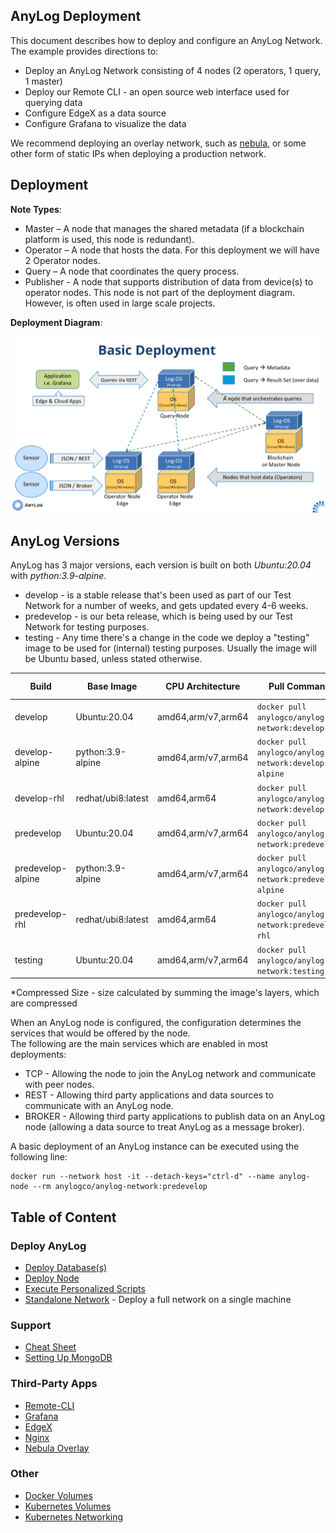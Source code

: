 ## AnyLog Deployment

This document describes how to deploy and configure an AnyLog Network. The example provides directions to:
* Deploy an  AnyLog Network consisting of  4 nodes (2 operators, 1 query, 1 master) 
* Deploy our Remote CLI - an open source web interface used for querying data 
* Configure EdgeX as a data source  
* Configure Grafana to visualize the data 

We recommend deploying an overlay network, such as [nebula](Networking%20&%20Security/nebula.md), or some other form of 
static IPs when deploying a production network.

## Deployment
**Note Types**:
* Master – A node that manages the shared metadata (if a blockchain platform is used, this node is redundant).
* Operator – A node that hosts the data. For this deployment we will have 2 Operator nodes.
* Query – A node that coordinates the query process. 
* Publisher - A node that supports distribution of data from device(s) to operator nodes. This node is not part of the
deployment diagram. However, is often used in large scale projects. 

**Deployment Diagram**:

![deployment diagram](../imgs/deployment_diagram.png)

## AnyLog Versions
AnyLog has 3 major versions, each version is built on both _Ubuntu:20.04_ with _python:3.9-alpine_. 
* develop - is a stable release that's been used as part of our Test Network for a number of weeks, and gets updated every 4-6 weeks.
* predevelop - is our beta release, which is being used by our Test Network for testing purposes.
* testing - Any time there's a change in the code we deploy a "testing" image to be used for (internal) testing purposes. 
Usually the image will be Ubuntu based, unless stated otherwise.


| Build             | Base Image          | CPU Architecture | Pull Command                                            | Compressed Size | 
|-------------------|---------------------|---|---------------------------------------------------------|-----------------|
| develop           | Ubuntu:20.04        | amd64,arm/v7,arm64 | `docker pull anylogco/anylog-network:develop`           | ~320MB                | 
| develop-alpine    | python:3.9-alpine   | amd64,arm/v7,arm64 | `docker pull anylogco/anylog-network:develop-alpine`    | ~170MB                |
| develop-rhl       | redhat/ubi8:latest  | amd64,arm64 | `docker pull anylogco/anylog-network:develop-rhl`       |  ~215MB               |
| predevelop        | Ubuntu:20.04        | amd64,arm/v7,arm64 | `docker pull anylogco/anylog-network:predevelop`        | ~320MB          | 
| predevelop-alpine | python:3.9-alpine   | amd64,arm/v7,arm64 | `docker pull anylogco/anylog-network:predevelop-alpine` | ~170MB          |
| predevelop-rhl    | redhat/ubi8:latest   | amd64,arm64 | `docker pull anylogco/anylog-network:predevelop-rhl`    | ~215MB          |
| testing           | Ubuntu:20.04        | amd64,arm/v7,arm64 | `docker pull anylogco/anylog-network:testing`           |

*Compressed Size - size calculated by summing the image's layers, which are compressed


When an AnyLog node is configured, the configuration determines the services that would be offered by the node.  
The following are the main services which are enabled in most deployments:
* TCP - Allowing the node to join the AnyLog network and communicate with peer nodes.
* REST - Allowing third party applications and data sources to communicate with an AnyLog node.
* BROKER - Allowing third party applications to publish data on an AnyLog node (allowing a data source to treat AnyLog as a message broker).
  
A basic deployment of an AnyLog instance can be executed using the following line:

```shell
docker run --network host -it --detach-keys="ctrl-d" --name anylog-node --rm anylogco/anylog-network:predevelop
```


## Table of Content

### Deploy AnyLog
* [Deploy Database(s)](database_configuration.md)
* [Deploy Node](deploying_node.md)
* [Execute Personalized Scripts](executing_scripts.md)
* [Standalone Network](single_deployment_demo_network.md) - Deploy a full network on a single machine

### Support 
* [Cheat Sheet](Support/cheatsheet.md)
* [Setting Up MongoDB](Support/setting_up_mongodb.md)

### Third-Party Apps 
* [Remote-CLI](Support/Remote-CLI.md)
* [Grafana](Support/Grafana.md)
* [EdgeX](Support/EdgeX.md)
* [Nginx](Networking%20&%20Security/nginx.md)
* [Nebula Overlay](Networking%20&%20Security/nebula.md)

### Other 
* [Docker Volumes](Networking%20&%20Security/docker_volumes.md)
* [Kubernetes Volumes](Networking%20&%20Security/kubernetes_volumes.md)
* [Kubernetes Networking](Networking%20&%20Security/kubernetes_networking.md)

